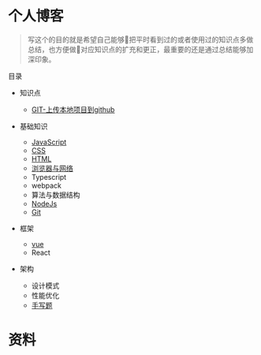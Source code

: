 # 个人博客
> 写这个的目的就是希望自己能够把平时看到过的或者使用过的知识点多做总结，也方便做对应知识点的扩充和更正，最重要的还是通过总结能够加深印象。

目录

* 知识点
    * [GIT-上传本地项目到github](https://github.com/Hxiaotong/blog/blob/master/git/上传本地项目到github上.md)
* 基础知识
    * [JavaScript](./JavaScript/README.md)
    * [CSS](./CSS/README.md)
    * [HTML](./HTML/README.md)
    * [浏览器与网络](./http/README.md)
    * Typescript
    * webpack
    * 算法与数据结构
    * [NodeJs](./node/README.md)
    * [Git](./git/README.md)

* 框架
    * [vue](./Vue/README.md)
    * React

* 架构
    * 设计模式
    * 性能优化
    * [手写题](./framework/手写题/README.md)

# 资料
